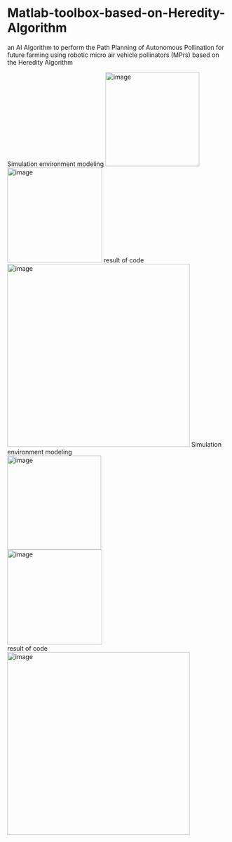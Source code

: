 # Matlab-toolbox-based-on-Heredity-Algorithm
an  AI Algorithm to perform the Path Planning of Autonomous Pollination for future farming using robotic micro air vehicle pollinators (MPrs) based on the Heredity Algorithm

Simulation environment modeling
<img width="214" alt="image" src="https://user-images.githubusercontent.com/98506252/224027328-30da346d-33a0-446b-9f8e-4ab3cea9dbe3.png">
<img width="216" alt="image" src="https://user-images.githubusercontent.com/98506252/224027359-56a212aa-ea9f-406c-9563-4e499a8f138f.png">
result of code
<img width="416" alt="image" src="https://user-images.githubusercontent.com/98506252/224027540-2f0c62ef-969b-47d7-ab18-d87d8b58ebf6.png">
Simulation environment modeling<br />
<img width="214" alt="image" src="https://user-images.githubusercontent.com/98506252/224027328-30da346d-33a0-446b-9f8e-4ab3cea9dbe3.png"><br />
<img width="216" alt="image" src="https://user-images.githubusercontent.com/98506252/224027359-56a212aa-ea9f-406c-9563-4e499a8f138f.png"><br />
result of code<br />
<img width="416" alt="image" src="https://user-images.githubusercontent.com/98506252/224027540-2f0c62ef-969b-47d7-ab18-d87d8b58ebf6.png"><br />